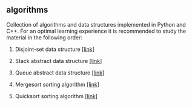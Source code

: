 
algorithms
-----------

Collection of algorithms and data structures implemented in Python and C++. For an optimal learning experience it is recommended to study the material in the following order:

1. Disjoint-set data structure [[link]](./disjoint-set)

2. Stack abstract data structure [[link]](./stack)

3. Queue abstract data structure [[link]](./queue)

4. Mergesort sorting algorithm [[link]](./mergesort)

5. Quicksort sorting algorithm [[link]](./quicksort)
